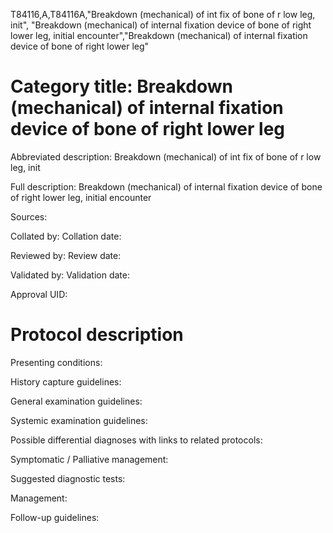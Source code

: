 T84116,A,T84116A,"Breakdown (mechanical) of int fix of bone of r low leg, init", "Breakdown (mechanical) of internal fixation device of bone of right lower leg, initial encounter","Breakdown (mechanical) of internal fixation device of bone of right lower leg"
# Category title: Breakdown (mechanical) of internal fixation device of bone of right lower leg

Abbreviated description: Breakdown (mechanical) of int fix of bone of r low leg, init

Full description: Breakdown (mechanical) of internal fixation device of bone of right lower leg, initial encounter

Sources:

Collated by:
Collation date:

Reviewed by:
Review date:

Validated by:
Validation date:

Approval UID:

# Protocol description

Presenting conditions:

History capture guidelines:

General examination guidelines:

Systemic examination guidelines:

Possible differential diagnoses with links to related protocols:

Symptomatic / Palliative management:

Suggested diagnostic tests:

Management:

Follow-up guidelines:
